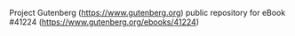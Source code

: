 Project Gutenberg (https://www.gutenberg.org) public repository for eBook #41224 (https://www.gutenberg.org/ebooks/41224)
